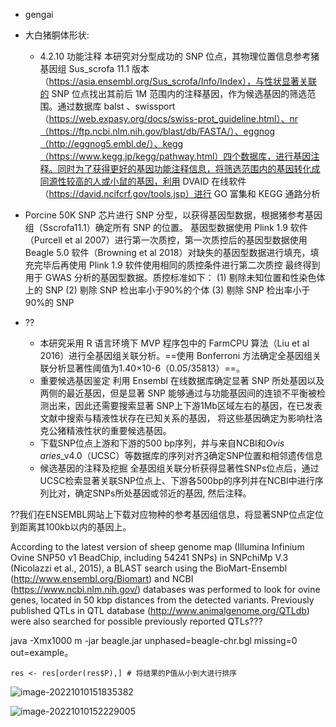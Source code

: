 - gengai 

- 大白猪胴体形状:
  - 4.2.10 功能注释
    本研究对分型成功的 SNP 位点，其物理位置信息参考猪基因组 Sus_scrofa 11.1 版本（https://asia.ensembl.org/Sus_scrofa/Info/Index），与性状显著关联的 SNP 位点找出其前后 1M 范围内的注释基因，作为候选基因的筛选范围。通过数据库 balst 、swissport（https://web.expasy.org/docs/swiss-prot_guideline.html）、nr（https://ftp.ncbi.nlm.nih.gov/blast/db/FASTA/）、eggnog（http://eggnog5.embl.de/）、kegg（https://www.kegg.jp/kegg/pathway.html）四个数据库，进行基因注释。同时为了获得更好的基因功能注释信息，将筛选范围内的基因转化成同源性较高的人或小鼠的基因，利用 DVAID 在线软件（https://david.ncifcrf.gov/tools.jsp）进行 GO 富集和 KEGG 通路分析
- Porcine  50K  SNP 芯片进行 SNP 分型，以获得基因型数据，根据猪参考基因组（Sscrofa11.1）确定所有 SNP 的位置。 
  基因型数据使用 Plink 1.9 软件（Purcell et al 2007）进行第一次质控，第一次质控后的基因型数据使用 Beagle 5.0 软件（Browning et al 2018）对缺失的基因型数据进行填充，填充完毕后再使用 Plink 1.9 软件使用相同的质控条件进行第二次质控
  最终得到用于 GWAS 分析的基因型数据。质控标准如下： 
  (1)  剔除未知位置和性染色体上的 SNP 
  (2)  剔除 SNP 检出率小于90%的个体 
  (3)  剔除 SNP 检出率小于 90%的 SNP
- ??
  - 本研究采用 R 语言环境下 MVP 程序包中的 FarmCPU 算法（Liu et al 2016）进行全基因组关联分析。==使用 Bonferroni 方法确定全基因组关联分析显著性阈值为1.40×10-6（0.05/35813）==。
  - 重要候选基因鉴定 
    利用 Ensembl 在线数据库确定显著 SNP 所处基因以及两侧的最近基因，但是显著 SNP 能够通过与功能基因间的连锁不平衡被检测出来，因此还需要搜索显著 SNP上下游1Mb区域左右的基因，在已发表文献中搜索与精液性状存在已知关系的基因，
    将这些基因确定为影响杜洛克公猪精液性状的重要候选基因。 
  - 下载SNP位点上游和下游的500 bp序列，并与来自NCBI和*Ovis aries*_v4.0（UCSC）等数据库的序列对齐[3](https://www.frontiersin.org/articles/10.3389/fgene.2020.00588/full#footnote3)确定SNP位置和相邻遗传信息
  - 候选基因的注释及挖掘
    全基因组关联分析获得显著性SNPs位点后，通过UCSC检索显著关联SNP位点上、下游各500bp的序列并在NCBI中进行序列比对，确定SNPs所处基因或邻近的基因,
    然后注释。

??我们在ENSEMBL<span>网站上下载对</span>应物种的参考基因组信息，将显著SNP位点定位到距离其100kb以内的基因上。

According to the latest version of sheep genome map (Illumina
Infinium Ovine SNP50 v1 BeadChip, including 54241 SNPs) in
SNPchiMp V.3 (Nicolazzi et al., 2015), a BLAST search using the
BioMart-Ensembl (http://www.ensembl.org/Biomart) and NCBI
(https://www.ncbi.nlm.nih.gov/) databases was performed to
look for ovine genes, located in 50 kbp distances from the
detected variants. Previously published QTLs in QTL database
(http://www.animalgenome.org/QTLdb) were also searched for
possible previously reported QTLs???



java -Xmx1000 m -jar beagle.jar unphased=beagle-chr.bgl missing=0 out=example。

```text
res <- res[order(res$P),] # 将结果的P值从小到大进行排序
```

![image-20221010151835382](E:\Typora\学习笔记.assets\image-20221010151835382.png)

![image-20221010152229005](E:\Typora\学习笔记.assets\image-20221010152229005.png)





